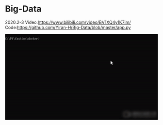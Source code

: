 # Big-Data
2020.2-3
Video:https://www.bilibili.com/video/BV1XQ4y1K7im/
Code:https://github.com/Yiran-H/Big-Data/blob/master/app.py

![image](https://github.com/Yiran-H/Big-Data/blob/master/video1.gif)
